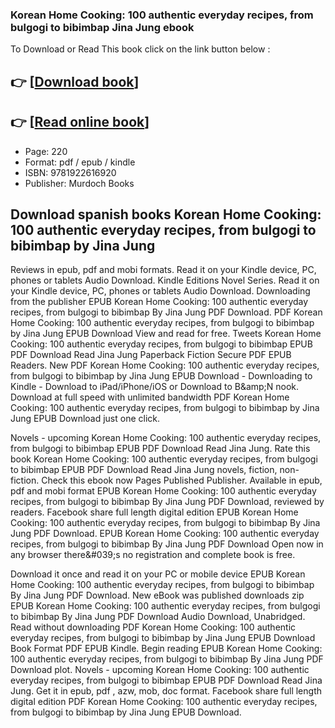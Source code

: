 ### Korean Home Cooking: 100 authentic everyday recipes, from bulgogi to bibimbap Jina Jung ebook

To Download or Read This book click on the link button below :

## 👉  [**[Download book](http://ebooksharez.info/download.php?group=book&from=github.com&id=684455&lnk=1081 "Download book")**]

## 👉  [**[Read online book](http://ebooksharez.info/download.php?group=book&from=github.com&id=684455&lnk=1081 "Read online book")**]


* Page: 220
* Format: pdf / epub / kindle
* ISBN: 9781922616920
* Publisher: Murdoch Books



## Download spanish books Korean Home Cooking: 100 authentic everyday recipes, from bulgogi to bibimbap by Jina Jung


Reviews in epub, pdf and mobi formats. Read it on your Kindle device, PC, phones or tablets Audio Download. Kindle Editions Novel Series. Read it on your Kindle device, PC, phones or tablets Audio Download. Downloading from the publisher EPUB Korean Home Cooking: 100 authentic everyday recipes, from bulgogi to bibimbap By Jina Jung PDF Download. PDF Korean Home Cooking: 100 authentic everyday recipes, from bulgogi to bibimbap by Jina Jung EPUB Download View and read for free. Tweets Korean Home Cooking: 100 authentic everyday recipes, from bulgogi to bibimbap EPUB PDF Download Read Jina Jung Paperback Fiction Secure PDF EPUB Readers. New PDF Korean Home Cooking: 100 authentic everyday recipes, from bulgogi to bibimbap by Jina Jung EPUB Download - Downloading to Kindle - Download to iPad/iPhone/iOS or Download to B&amp;amp;N nook. Download at full speed with unlimited bandwidth PDF Korean Home Cooking: 100 authentic everyday recipes, from bulgogi to bibimbap by Jina Jung EPUB Download just one click.

Novels - upcoming Korean Home Cooking: 100 authentic everyday recipes, from bulgogi to bibimbap EPUB PDF Download Read Jina Jung. Rate this book Korean Home Cooking: 100 authentic everyday recipes, from bulgogi to bibimbap EPUB PDF Download Read Jina Jung novels, fiction, non-fiction. Check this ebook now Pages Published Publisher. Available in epub, pdf and mobi format EPUB Korean Home Cooking: 100 authentic everyday recipes, from bulgogi to bibimbap By Jina Jung PDF Download, reviewed by readers. Facebook share full length digital edition EPUB Korean Home Cooking: 100 authentic everyday recipes, from bulgogi to bibimbap By Jina Jung PDF Download. EPUB Korean Home Cooking: 100 authentic everyday recipes, from bulgogi to bibimbap By Jina Jung PDF Download Open now in any browser there&amp;#039;s no registration and complete book is free.

Download it once and read it on your PC or mobile device EPUB Korean Home Cooking: 100 authentic everyday recipes, from bulgogi to bibimbap By Jina Jung PDF Download. New eBook was published downloads zip EPUB Korean Home Cooking: 100 authentic everyday recipes, from bulgogi to bibimbap By Jina Jung PDF Download Audio Download, Unabridged. Read without downloading PDF Korean Home Cooking: 100 authentic everyday recipes, from bulgogi to bibimbap by Jina Jung EPUB Download Book Format PDF EPUB Kindle. Begin reading EPUB Korean Home Cooking: 100 authentic everyday recipes, from bulgogi to bibimbap By Jina Jung PDF Download plot. Novels - upcoming Korean Home Cooking: 100 authentic everyday recipes, from bulgogi to bibimbap EPUB PDF Download Read Jina Jung. Get it in epub, pdf , azw, mob, doc format. Facebook share full length digital edition PDF Korean Home Cooking: 100 authentic everyday recipes, from bulgogi to bibimbap by Jina Jung EPUB Download.





